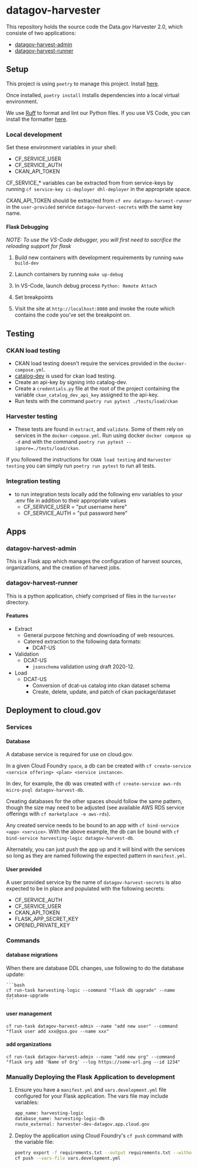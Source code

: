 # datagov-harvester

This repository holds the source code the Data.gov Harvester 2.0, which consiste of two applications:
- [datagov-harvest-admin](#datagov-harvest-admin)
- [datagov-harvest-runner](#datagov-harvest-runner)

## Setup

This project is using `poetry` to manage this project. Install [here](https://python-poetry.org/docs/#installation).

Once installed, `poetry install` installs dependencies into a local virtual environment.

We use [Ruff](https://github.com/astral-sh/ruff) to format and lint our Python files. If you use VS Code, you can install the formatter [here](https://marketplace.visualstudio.com/items?itemName=charliermarsh.ruff).

### Local development

Set these environment variables in your shell:

- CF_SERVICE_USER
- CF_SERVICE_AUTH
- CKAN_API_TOKEN

CF_SERVICE_* variables can be extracted from from service-keys by running `cf service-key ci-deployer dhl-deployer` in the appropriate space.

CKAN_API_TOKEN should be extracted from `cf env datagov-harvest-runner` in the `user-provided` service `datagov-harvest-secrets` with the same key name.

#### Flask Debugging
*NOTE: To use the VS-Code debugger, you will first need to sacrifice the reloading support for flask*

1. Build new containers with development requirements by running `make build-dev`

2. Launch containers by running `make up-debug`

3. In VS-Code, launch debug process `Python: Remote Attach`

4. Set breakpoints

5. Visit the site at `http://localhost:8080` and invoke the route which contains the code you've set the breakpoint on.

## Testing

### CKAN load testing

- CKAN load testing doesn't require the services provided in the `docker-compose.yml`.
- [catalog-dev](https://catalog-dev.data.gov/) is used for ckan load testing.
- Create an api-key by signing into catalog-dev.
- Create a `credentials.py` file at the root of the project containing the variable `ckan_catalog_dev_api_key` assigned to the api-key.
- Run tests with the command `poetry run pytest ./tests/load/ckan`

### Harvester testing

- These tests are found in `extract`, and `validate`. Some of them rely on services in the `docker-compose.yml`. Run using docker `docker compose up -d` and with the command `poetry run pytest --ignore=./tests/load/ckan`.

If you followed the instructions for `CKAN load testing` and `Harvester testing` you can simply run `poetry run pytest` to run all tests.

### Integration testing
- to run integration tests locally add the following env variables to your .env file in addition to their appropriate values
  - CF_SERVICE_USER = "put username here"
  - CF_SERVICE_AUTH = "put password here"

## Apps
### datagov-harvest-admin
This is a Flask app which manages the configuration of harvest sources, organizations, and the creation of harvest jobs.


### datagov-harvest-runner
This is a python application, chiefy comprised of files in the `harvester` directory.

#### Features

- Extract
  - General purpose fetching and downloading of web resources.
  - Catered extraction to the following data formats:
    - DCAT-US
- Validation
  - DCAT-US
    - `jsonschema` validation using draft 2020-12.
- Load
  - DCAT-US
    - Conversion of dcat-us catalog into ckan dataset schema
    - Create, delete, update, and patch of ckan package/dataset

## Deployment to cloud.gov

### Services

#### Database

A database service is required for use on cloud.gov.

In a given Cloud Foundry `space`, a db can be created with
`cf create-service <service offering> <plan> <service instance>`.

In dev, for example, the db was created with
`cf create-service aws-rds micro-psql datagov-harvest-db`.

Creating databases for the other spaces should follow the same pattern, though the size may need to be adjusted (see available AWS RDS service offerings with `cf marketplace -e aws-rds`).

Any created service needs to be bound to an app with `cf bind-service <app> <service>`. With the above example, the db can be bound with
`cf bind-service harvesting-logic datagov-harvest-db`.

Alternately, you can just push the app up and it will bind with the services so long as they are named following the expected pattern in `manifest.yml`.

#### User provided

A user provided service by the name of `datagov-harvest-secrets` is also expected to be in place and populated with the following secrets:

- CF_SERVICE_AUTH
- CF_SERVICE_USER
- CKAN_API_TOKEN
- FLASK_APP_SECRET_KEY
- OPENID_PRIVATE_KEY

### Commands

#### database migrations

When there are database DDL changes, use following to do the database update:

    ```bash
    cf run-task harvesting-logic --command "flask db upgrade" --name database-upgrade
    ```

#### user management

`cf run-task datagov-harvest-admin --name "add new user" --command "flask user add xxx@gsa.gov --name xxx"`

#### add organizations

`cf run-task datagov-harvest-admin --name "add new org" --command "flask org add 'Name of Org' --log https://some-url.png --id 1234"`

### Manually Deploying the Flask Application to development

1. Ensure you have a `manifest.yml` and `vars.development.yml` file configured for your Flask application. The vars file may include variables:

    ```bash
    app_name: harvesting-logic
    database_name: harvesting-logic-db
    route_external: harvester-dev-datagov.app.cloud.gov
    ```

2. Deploy the application using Cloud Foundry's `cf push` command with the variable file:

   ```bash
   poetry export -f requirements.txt --output requirements.txt --without-hashes
   cf push --vars-file vars.development.yml
   ```
